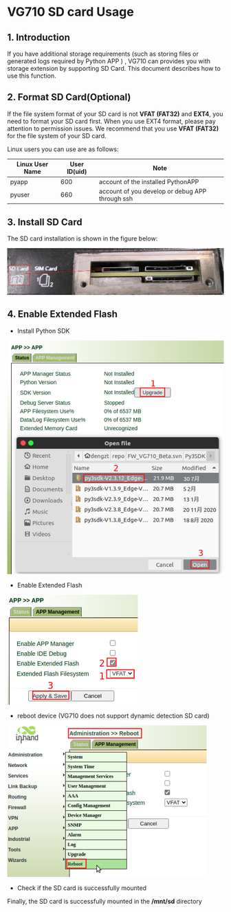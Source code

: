 # VG710 SD card Usage

## 1. Introduction

If you have additional storage requirements (such as storing files or generated logs required by Python APP ) , VG710 can provides you with storage extension by supporting SD Card. This document describes how to use this function.

## 2. Format SD Card(Optional)

If the file system format of your SD card is not **VFAT (FAT32)** and **EXT4**, you need to format your SD card first. When you use EXT4 format, please pay attention to permission issues. We recommend that you use **VFAT (FAT32)** for the file system of your SD card. 



Linux users you can use are as follows:

| Linux User Name | User ID(uid) | Note                                            |
| --------------- | ------------ | ----------------------------------------------- |
| pyapp           | 600          | account of the installed PythonAPP              |
| pyuser          | 660          | account of you develop or debug APP through ssh |

## 3. Install SD Card

The SD card installation is shown in the figure below:

![image-20210816170015300](images/image-20210816170015300.png)

## 4. Enable Extended Flash

- Install Python SDK

![image-20210816164701237](images/image-20210816164701237.png)

- Enable Extended Flash

![image-20210816164841526](images/image-20210816164841526.png)

- reboot device (VG710 does not support dynamic detection SD card)

![image-20210816170626411](images/image-20210816170626411.png)

- Check if the SD card is successfully mounted 

Finally, the SD card is successfully mounted in the **/mnt/sd** directory